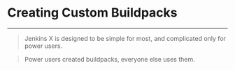 # Creating Custom Buildpacks

---


> Jenkins X is designed to be simple for most, and complicated only for power users.

> Power users created buildpacks, everyone else uses them.

